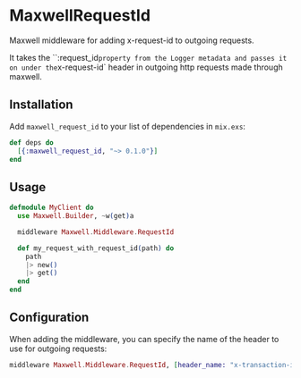 # MaxwellRequestId

Maxwell middleware for adding x-request-id to outgoing requests.

It takes the ``:request_id` property from the Logger metadata and passes it on under the `x-request-id` header in outgoing http requests made through maxwell.

## Installation

Add `maxwell_request_id` to your list of dependencies in `mix.exs`:

```elixir
def deps do
  [{:maxwell_request_id, "~> 0.1.0"}]
end
```


## Usage

```elixir
defmodule MyClient do
  use Maxwell.Builder, ~w(get)a

  middleware Maxwell.Middleware.RequestId

  def my_request_with_request_id(path) do
    path
    |> new()
    |> get()
  end
end
```


## Configuration

When adding the middleware, you can specify the name of the header to use for outgoing requests:

```elixir
middleware Maxwell.Middleware.RequestId, [header_name: "x-transaction-id"]
```
